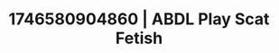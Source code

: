 ---
categories:
- Skin worship
- Mutual desire
- Passionate kisses
- AI-generated
- Romantic kink
- ASMR
- Curvy bodies
- Cosplay
image: /assets/images/1746580904860.jpg
layout: post
seo:
  description: Featured content with premium Scat Fetish, ABDL Play. HD images available.
  keywords: Scat Fetish, ABDL Play
  og_image: /assets/images/1746580904860.jpg
  schema_type: VisualArtwork
tags:
- ABDL Play
- '#1746580904860'
- Scat Fetish
title: 1746580904860 | ABDL Play Scat Fetish
---
